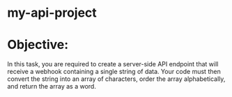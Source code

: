 # my-api-project

# Objective:
In this task, you are required to create a server-side API endpoint that will receive a webhook
containing a single string of data. Your code must then convert the string into an array of
characters, order the array alphabetically, and return the array as a word.
